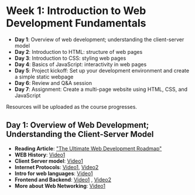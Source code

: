 # Week 1: Introduction to Web Development Fundamentals

- **Day 1**: Overview of web development; understanding the client-server model
- **Day 2**: Introduction to HTML: structure of web pages
- **Day 3**: Introduction to CSS: styling web pages
- **Day 4**: Basics of JavaScript: interactivity in web pages
- **Day 5**: Project kickoff: Set up your development environment and create a simple static webpage
- **Day 6**: Review and Q&A session
- **Day 7**: Assignment: Create a multi-page website using HTML, CSS, and JavaScript


Resources will be uploaded as the course progresses.

## Day 1: Overview of Web Development; Understanding the Client-Server Model

- **Reading Article**: ["The Ultimate Web Development Roadmap"](https://www.browserstack.com/guide/web-development-roadmap)
- **WEB History**: [Video1](https://youtu.be/wlYjSThvtew?si=zBpjKf2WwSZ9ZsvA)
- **Client Server model**: [Video1](https://youtu.be/L5BlpPU_muY?si=xOWBUEOaXY5V17AV)
- **Internet Protocols**: [Video1](https://youtu.be/3NDhETVfrp0?si=nb_owwLTxb1YuhTD), [Video2](https://youtu.be/P6SZLcGE4us?si=DzW5ooxpABO8LE2z)
- **Intro for web languages**: [Video1](https://youtu.be/5YDVJaItmaY?si=YrJ2RDYVtb8fFEF0)
- **Frontend and Backend**: [Video1](https://youtu.be/WG5ikvJ2TKA?si=xyraeDVVauTw4wg7) , [Video2](https://youtu.be/XBu54nfzxAQ?si=JsfA9hXfNyHAMpGd)
- **More about Web Networking**: [Video1](https://youtu.be/2JYT5f2isg4?si=fbQDGIJF_bIyXuGs)

